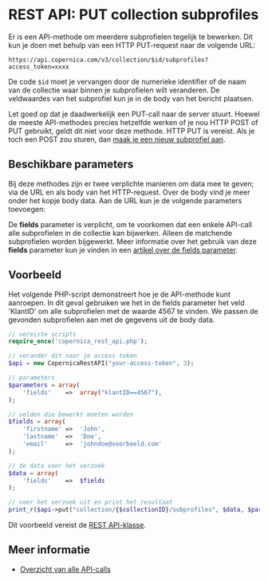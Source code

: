 # REST API: PUT collection subprofiles

Er is een API-methode om meerdere subprofielen tegelijk te bewerken. Dit kun je
doen met behulp van een HTTP PUT-request naar de volgende URL:

`https://api.copernica.com/v3/collection/$id/subprofiles?access_token=xxxx`

De code `$id` moet je vervangen door de numerieke identifier of de naam van de
collectie waar binnen je subprofielen wilt veranderen. De veldwaardes van het subprofiel
kun je in de body van het bericht plaatsen.

Let goed op dat je daadwerkelijk een PUT-call naar de server stuurt. Hoewel
de meeste API-methodes precies hetzelfde werken of je nou HTTP POST of PUT
gebruikt, geldt dit niet voor deze methode. HTTP PUT is vereist. Als je toch
een POST zou sturen, dan [maak je een nieuw subprofiel aan](rest-post-collection-subprofiles).

## Beschikbare parameters

Bij deze methodes zijn er twee verplichte manieren om data mee te geven;
via de URL en als body van het HTTP-request. Over de body vind je meer onder
het kopje body data. Aan de URL kun je de volgende parameters toevoegen:

De **fields** parameter is verplicht, om te voorkomen dat een enkele API-call
alle subprofielen in de collectie kan bijwerken. Alleen de matchende subprofielen
worden bijgewerkt. Meer informatie over het gebruik van deze **fields**
parameter kun je vinden in een
[artikel over de fields parameter](rest-fields-parameter).

## Voorbeeld

Het volgende PHP-script demonstreert hoe je de API-methode kunt aanroepen.
In dit geval gebruiken we het in de fields parameter het veld 'KlantID' om alle subprofielen met de waarde 
4567 te vinden. We passen de gevonden subprofielen aan met de gegevens uit de body data.

```php
// vereiste scripts
require_once('copernica_rest_api.php');

// verander dit naar je access token
$api = new CopernicaRestAPI("your-access-token", 3);

// parameters
$parameters = array(
    'fields'    =>  array("klantID==4567"),
);

// velden die bewerkt moeten worden
$fields = array(
    'firstname' =>  'John',
    'lastname'  =>  'Doe',
    'email'     =>  'johndoe@voorbeeld.com'
);

// de data voor het verzoek
$data = array(
    'fields'    =>  $fields
);

// voer het verzoek uit en print het resultaat
print_r($api->put("collection/{$collectionID}/subprofiles", $data, $parameters));
```

Dit voorbeeld vereist de [REST API-klasse](rest-php).

## Meer informatie

* [Overzicht van alle API-calls](rest-api)
